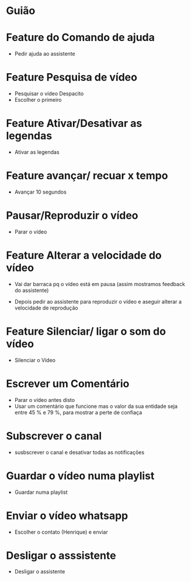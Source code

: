 # Guião

# Feature do Comando de ajuda
 * Pedir ajuda ao assistente

# Feature Pesquisa de vídeo
* Pesquisar o vídeo Despacito
* Escolher o primeiro


# Feature Ativar/Desativar as legendas
 * Ativar as legendas

# Feature avançar/ recuar x tempo
 * Avançar 10 segundos

 # Pausar/Reproduzir o vídeo
 * Parar o vídeo

 # Feature Alterar a velocidade do vídeo
  * Vai dar barraca pq o vídeo está em pausa (assim mostramos feedback do assistente)
  
  * Depois pedir ao assistente para reproduzir o vídeo e aseguir alterar a velocidade de reprodução


# Feature Silenciar/ ligar o som  do vídeo 
* Silenciar o Vídeo



# Escrever um Comentário
 * Parar o vídeo antes disto
 * Usar um comentário que funcione mas o valor da sua entidade seja entre 45 % e 79 %, para mostrar a perte de confiaça

# Subscrever o canal 
* susbscrever o canal e desativar todas as notificações

# Guardar o vídeo numa playlist
* Guardar numa playlist

# Enviar o vídeo whatsapp
 * Escolher o contato (Henrique) e enviar


# Desligar o asssistente
 * Desligar o assistente




